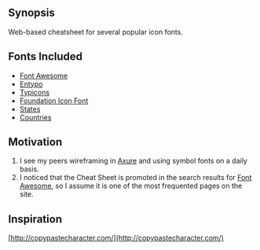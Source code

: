 ## Synopsis

Web-based cheatsheet for several popular icon fonts. 


## Fonts Included
* [Font Awesome](http://fortawesome.github.io/Font-Awesome/)
* [Entypo](http://www.entypo.com/)
* [Typicons](http://typicons.com/)
* [Foundation Icon Font](http://zurb.com/playground/foundation-icon-fonts-3)
* [States](http://propublica.github.io/stateface/)
* [Countries](http://www.dafont.com/geobats.font)


## Motivation

1. I see my peers wireframing in [Axure](http://www.axure.com/) and using symbol fonts on a daily basis.
2. I noticed that the Cheat Sheet is promoted in the search results for [Font Awesome](http://fortawesome.github.io/Font-Awesome/), so I assume it is one of the most frequented pages on the site.


## Inspiration

[http://copypastecharacter.com/](http://copypastecharacter.com/)


